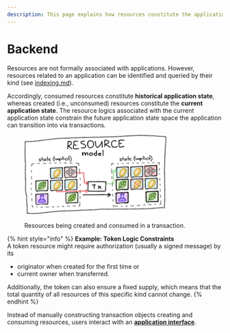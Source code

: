 ```yaml
---
description: This page explains how resources constitute the application backend.
---
```


# Backend

Resources are not formally associated with applications. However, resources related to an application can be identified and queried by their kind (see [indexing.md](../services/indexing.md "mention")).

Accordingly, consumed resources constitute **historical application state**, whereas created (i.e., unconsumed) resources constitute the **current application state**. The resource logics associated with the current application state constrain the future application state space the application can transition into via transactions.

<figure><img src="../../.gitbook/assets/resource-model.png" alt="" width="333"><figcaption><p>Resources being created and consumed in a transaction. </p></figcaption></figure>

{% hint style="info" %}
**Example: Token Logic Constraints**\
A token resource might require authorization (usually a signed message) by its

* originator when created for the first time or&#x20;
* current owner when transferred.

Additionally, the token can also ensure a fixed supply, which means that the total quantity of all resources of this specific kind cannot change.
{% endhint %}

Instead of manually constructing transaction objects creating and consuming resources, users interact with an [**application interface**](interface.md).
